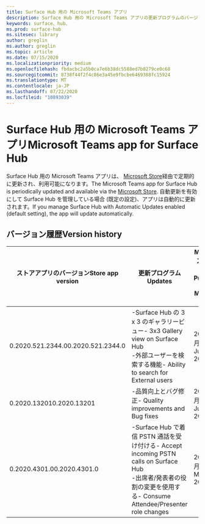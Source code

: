 ```yaml
---
title: Surface Hub 用の Microsoft Teams アプリ
description: Surface Hub 用の Microsoft Teams アプリの更新プログラムのバージョン履歴を提供します
keywords: surface、hub、
ms.prod: surface-hub
ms.sitesec: library
author: greglin
ms.author: greglin
ms.topic: article
ms.date: 07/15/2020
ms.localizationpriority: medium
ms.openlocfilehash: fbdacbc2a5b0ca7e6b38dc5588ed7b0279ce0c68
ms.sourcegitcommit: 8738f44f2f4c86e3a45e9fbcbe6469388fc15924
ms.translationtype: MT
ms.contentlocale: ja-JP
ms.lasthandoff: 07/22/2020
ms.locfileid: "10893039"
---
```

# <span data-ttu-id="2cb16-104">Surface Hub 用の Microsoft Teams アプリ</span><span class="sxs-lookup"><span data-stu-id="2cb16-104">Microsoft Teams app for Surface Hub</span></span> 

<span data-ttu-id="2cb16-105">Surface Hub 用の Microsoft Teams アプリは、 [Microsoft Store](https://www.microsoft.com/store/apps/windows)経由で定期的に更新され、利用可能になります。</span><span class="sxs-lookup"><span data-stu-id="2cb16-105">The Microsoft Teams app for Surface Hub is periodically updated and available via the [Microsoft Store](https://www.microsoft.com/store/apps/windows).</span></span> <span data-ttu-id="2cb16-106">自動更新を有効にして Surface Hub を管理している場合 (既定の設定)、アプリは自動的に更新されます。</span><span class="sxs-lookup"><span data-stu-id="2cb16-106">If you manage Surface Hub with Automatic Updates enabled (default setting), the app will update automatically.</span></span>
 

## <span data-ttu-id="2cb16-107">バージョン履歴</span><span class="sxs-lookup"><span data-stu-id="2cb16-107">Version history</span></span>
| <span data-ttu-id="2cb16-108">ストアアプリのバージョン</span><span class="sxs-lookup"><span data-stu-id="2cb16-108">Store app version</span></span> | <span data-ttu-id="2cb16-109">更新プログラム</span><span class="sxs-lookup"><span data-stu-id="2cb16-109">Updates</span></span>                                                                                         | <span data-ttu-id="2cb16-110">Microsoft ストアに公開</span><span class="sxs-lookup"><span data-stu-id="2cb16-110">Published to Microsoft Store</span></span> |
| --------------------- | --------------------------------------------------------------------------------------------------- | -------------------------------- |
| <span data-ttu-id="2cb16-111">0.2020.521.2344.0</span><span class="sxs-lookup"><span data-stu-id="2cb16-111">0.2020.521.2344.0</span></span>         | <span data-ttu-id="2cb16-112">-Surface Hub の 3 x 3 のギャラリービュー</span><span class="sxs-lookup"><span data-stu-id="2cb16-112">- 3x3 Gallery view on Surface Hub</span></span><br><span data-ttu-id="2cb16-113">-外部ユーザーを検索する機能</span><span class="sxs-lookup"><span data-stu-id="2cb16-113">- Ability to search for External users</span></span>                         | <span data-ttu-id="2cb16-114">2020年6月10日</span><span class="sxs-lookup"><span data-stu-id="2cb16-114">June 10, 2020</span></span><br>            |
| <span data-ttu-id="2cb16-115">0.2020.13201</span><span class="sxs-lookup"><span data-stu-id="2cb16-115">0.2020.13201</span></span>          | <span data-ttu-id="2cb16-116">-品質向上とバグ修正</span><span class="sxs-lookup"><span data-stu-id="2cb16-116">- Quality improvements and Bug fixes</span></span>                                                                | <span data-ttu-id="2cb16-117">2020年6月1日</span><span class="sxs-lookup"><span data-stu-id="2cb16-117">June 1, 2020</span></span><br>          |
| <span data-ttu-id="2cb16-118">0.2020.4301.0</span><span class="sxs-lookup"><span data-stu-id="2cb16-118">0.2020.4301.0</span></span>         | <span data-ttu-id="2cb16-119">-Surface Hub で着信 PSTN 通話を受け付ける</span><span class="sxs-lookup"><span data-stu-id="2cb16-119">- Accept incoming PSTN calls on Surface Hub</span></span><br><span data-ttu-id="2cb16-120">-出席者/発表者の役割の変更を使用する</span><span class="sxs-lookup"><span data-stu-id="2cb16-120">- Consume Attendee/Presenter role changes</span></span>            | <span data-ttu-id="2cb16-121">2020 年 5 月 21 日</span><span class="sxs-lookup"><span data-stu-id="2cb16-121">May 21, 2020</span></span>                     |
